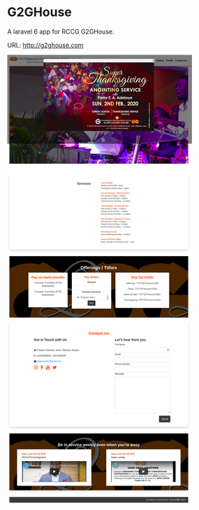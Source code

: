 # G2GHouse
A laravel 6 app for RCCG G2GHouse.

URL: http://g2ghouse.com

![Bing insurance](https://github.com/Vheekey/G2GHouse/blob/master/public/images/Screenshot_2020-02-26%20G2G%20House.jpg)

